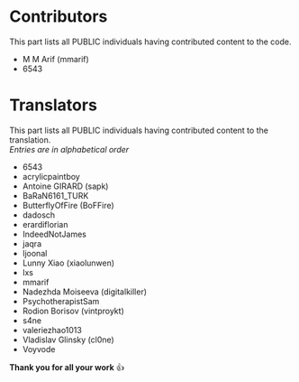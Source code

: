 # Contributors
This part lists all PUBLIC individuals having contributed content to the code.

 * M M Arif (mmarif)
 * 6543

# Translators
This part lists all PUBLIC individuals having contributed content to the translation.  
*Entries are in alphabetical order*

 * 6543
 * acrylicpaintboy
 * Antoine GIRARD (sapk)
 * BaRaN6161_TURK
 * ButterflyOfFire (BoFFire)
 * dadosch
 * erardiflorian
 * IndeedNotJames
 * jaqra
 * ljoonal
 * Lunny Xiao (xiaolunwen)
 * lxs
 * mmarif
 * Nadezhda Moiseeva (digitalkiller)
 * PsychotherapistSam
 * Rodion Borisov (vintproykt)
 * s4ne
 * valeriezhao1013
 * Vladislav Glinsky (cl0ne)
 * Voyvode

**Thank you for all your work** :+1:
